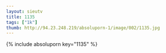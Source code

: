 ```yaml
--- 
layout: sieutv
title: 1135
tags: ["1k"]
thumb: http://94.23.248.219/absoluporn-1/image/002/1135.jpg
---
```

{% include absoluporn key="1135" %} 
